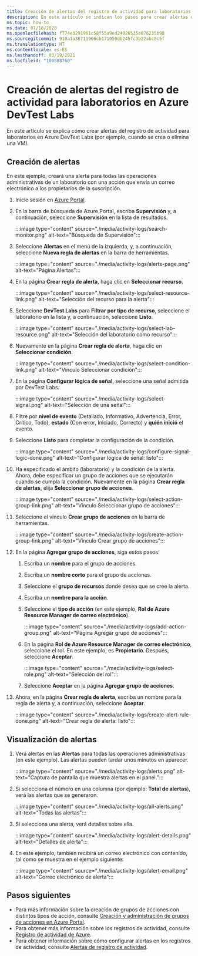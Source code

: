 ```yaml
---
title: Creación de alertas del registro de actividad para laboratorios en Azure DevTest Labs
description: En este artículo se indican los pasos para crear alertas del registro de actividad para laboratorios en Azure DevTest Labs.
ms.topic: how-to
ms.date: 07/10/2020
ms.openlocfilehash: f774e3291961c58f55a9ed24026535e076235b98
ms.sourcegitcommit: 910a1a38711966cb171050db245fc3b22abc8c5f
ms.translationtype: HT
ms.contentlocale: es-ES
ms.lasthandoff: 03/19/2021
ms.locfileid: "100588760"
---
```

# <a name="create-activity-log-alerts-for-labs-in-azure-devtest-labs"></a>Creación de alertas del registro de actividad para laboratorios en Azure DevTest Labs
En este artículo se explica cómo crear alertas del registro de actividad para laboratorios en Azure DevTest Labs (por ejemplo, cuando se crea o elimina una VM).

## <a name="create-alerts"></a>Creación de alertas
En este ejemplo, creará una alerta para todas las operaciones administrativas de un laboratorio con una acción que envía un correo electrónico a los propietarios de la suscripción. 

1. Inicie sesión en [Azure Portal](https://portal.azure.com).
1. En la barra de búsqueda de Azure Portal, escriba **Supervisión** y, a continuación, seleccione **Supervisión** en la lista de resultados. 

    :::image type="content" source="./media/activity-logs/search-monitor.png" alt-text="Búsqueda de Supervisión":::        
1. Seleccione **Alertas** en el menú de la izquierda, y, a continuación, seleccione **Nueva regla de alertas** en la barra de herramientas. 

    :::image type="content" source="./media/activity-logs/alerts-page.png" alt-text="Página Alertas":::    
1. En la página **Crear regla de alerta**, haga clic en **Seleccionar recurso**. 

    :::image type="content" source="./media/activity-logs/select-resource-link.png" alt-text="Selección del recurso para la alerta":::        
1. Seleccione **DevTest Labs** para **Filtrar por tipo de recurso**, seleccione el laboratorio en la lista y, a continuación, seleccione **Listo**.

    :::image type="content" source="./media/activity-logs/select-lab-resource.png" alt-text="Selección del laboratorio como recurso":::
1. Nuevamente en la página **Crear regla de alerta**, haga clic en **Seleccionar condición**. 

    :::image type="content" source="./media/activity-logs/select-condition-link.png" alt-text="Vínculo Seleccionar condición":::    
1. En la página **Configurar lógica de señal**, seleccione una señal admitida por DevTest Labs. 

    :::image type="content" source="./media/activity-logs/select-signal.png" alt-text="Selección de una señal":::
1. Filtre por **nivel de evento** (Detallado, Informativo, Advertencia, Error, Crítico, Todo), **estado** (Con error, Iniciado, Correcto) y **quién inició** el evento. 
1. Seleccione **Listo** para completar la configuración de la condición. 

    :::image type="content" source="./media/activity-logs/configure-signal-logic-done.png" alt-text="Configurar lógica de señal: listo":::
1. Ha especificado el ámbito (laboratorio) y la condición de la alerta. Ahora, debe especificar un grupo de acciones que se ejecutarán cuando se cumpla la condición. Nuevamente en la página **Crear regla de alertas**, elija **Seleccionar grupo de acciones**. 

    :::image type="content" source="./media/activity-logs/select-action-group-link.png" alt-text="Vínculo Seleccionar grupo de acciones":::
1. Seleccione el vínculo **Crear grupo de acciones** en la barra de herramientas. 

    :::image type="content" source="./media/activity-logs/create-action-group-link.png" alt-text="Vínculo Crear grupo de acciones":::
1. En la página **Agregar grupo de acciones**, siga estos pasos:
    1. Escriba un **nombre** para el grupo de acciones.
    1. Escriba un **nombre corto** para el grupo de acciones. 
    1. Seleccione el **grupo de recursos** donde desea que se cree la alerta. 
    1. Escriba un **nombre para la acción**. 
    1. Seleccione el **tipo de acción** (en este ejemplo, **Rol de Azure Resource Manager de correo electrónico**). 

        :::image type="content" source="./media/activity-logs/add-action-group.png" alt-text="Página Agregar grupo de acciones":::
    1. En la página **Rol de Azure Resource Manager de correo electrónico**, seleccione el rol. En este ejemplo, es **Propietario**. Después, seleccione **Aceptar**. 

        :::image type="content" source="./media/activity-logs/select-role.png" alt-text="Selección del rol":::            
    1. Seleccione **Aceptar** en la página **Agregar grupo de acciones**. 
1. Ahora, en la página **Crear regla de alerta**, escriba un nombre para la regla de alerta y, a continuación, seleccione **Aceptar**. 

    :::image type="content" source="./media/activity-logs/create-alert-rule-done.png" alt-text="Crear regla de alerta: listo":::

## <a name="view-alerts"></a>Visualización de alertas 
1. Verá alertas en las **Alertas** para todas las operaciones administrativas (en este ejemplo). Las alertas pueden tardar unos minutos en aparecer. 

    :::image type="content" source="./media/activity-logs/alerts.png" alt-text="Captura de pantalla que muestra alertas en el panel.":::
1. Si selecciona el número en una columna (por ejemplo: **Total de alertas**), verá las alertas que se generaron. 

    :::image type="content" source="./media/activity-logs/all-alerts.png" alt-text="Todas las alertas":::
1. Si selecciona una alerta, verá detalles sobre ella. 

    :::image type="content" source="./media/activity-logs/alert-details.png" alt-text="Detalles de alerta":::
1. En este ejemplo, también recibirá un correo electrónico con contenido, tal como se muestra en el ejemplo siguiente: 

    :::image type="content" source="./media/activity-logs/alert-email.png" alt-text="Correo electrónico de alerta":::

## <a name="next-steps"></a>Pasos siguientes
- Para más información sobre la creación de grupos de acciones con distintos tipos de acción, consulte [Creación y administración de grupos de acciones en Azure Portal](../azure-monitor/alerts/action-groups.md).
- Para obtener más información sobre los registros de actividad, consulte [Registro de actividad de Azure](../azure-monitor/essentials/activity-log.md).
- Para obtener información sobre cómo configurar alertas en los registros de actividad, consulte [Alertas de registro de actividad](../azure-monitor/alerts/activity-log-alerts.md).

